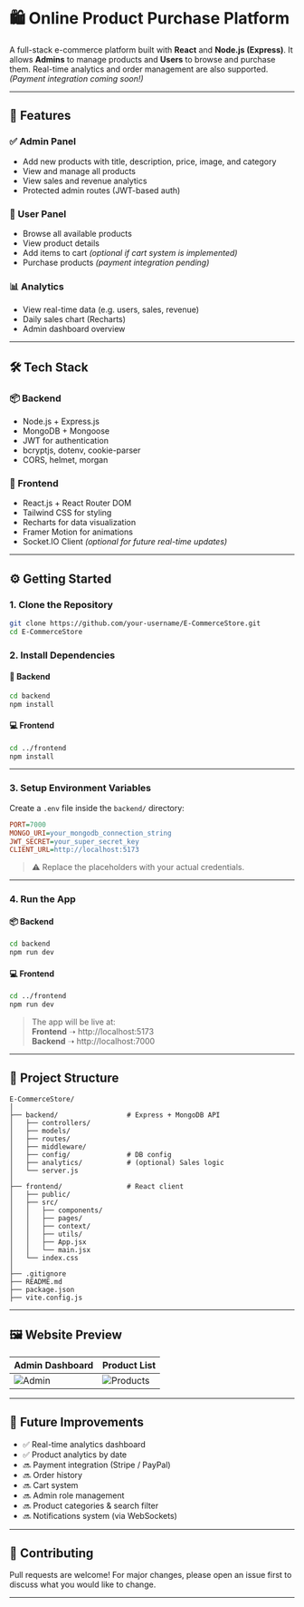 # 🛍️ Online Product Purchase Platform

A full-stack e-commerce platform built with **React** and **Node.js (Express)**. It allows **Admins** to manage products and **Users** to browse and purchase them. Real-time analytics and order management are also supported. *(Payment integration coming soon!)*

---

## 🚀 Features

### ✅ Admin Panel
- Add new products with title, description, price, image, and category
- View and manage all products
- View sales and revenue analytics
- Protected admin routes (JWT-based auth)

### 👤 User Panel
- Browse all available products
- View product details
- Add items to cart *(optional if cart system is implemented)*
- Purchase products *(payment integration pending)*

### 📊 Analytics
- View real-time data (e.g. users, sales, revenue)
- Daily sales chart (Recharts)
- Admin dashboard overview

---

## 🛠️ Tech Stack

### 📦 Backend
- Node.js + Express.js
- MongoDB + Mongoose
- JWT for authentication
- bcryptjs, dotenv, cookie-parser
- CORS, helmet, morgan

### 🎨 Frontend
- React.js + React Router DOM
- Tailwind CSS for styling
- Recharts for data visualization
- Framer Motion for animations
- Socket.IO Client *(optional for future real-time updates)*

---

## ⚙️ Getting Started

### 1. Clone the Repository

```bash
git clone https://github.com/your-username/E-CommerceStore.git
cd E-CommerceStore
```

### 2. Install Dependencies

#### 🔧 Backend

```bash
cd backend
npm install
```

#### 💻 Frontend

```bash
cd ../frontend
npm install
```

---

### 3. Setup Environment Variables

Create a `.env` file inside the `backend/` directory:

```ini
PORT=7000
MONGO_URI=your_mongodb_connection_string
JWT_SECRET=your_super_secret_key
CLIENT_URL=http://localhost:5173
```

> ⚠️ Replace the placeholders with your actual credentials.

---

### 4. Run the App

#### 📦 Backend

```bash
cd backend
npm run dev
```

#### 💻 Frontend

```bash
cd ../frontend
npm run dev
```

> The app will be live at:  
> **Frontend** ➝ http://localhost:5173  
> **Backend** ➝ http://localhost:7000

---

## 📁 Project Structure

```
E-CommerceStore/
│
├── backend/                 # Express + MongoDB API
│   ├── controllers/
│   ├── models/
│   ├── routes/
│   ├── middleware/
│   ├── config/              # DB config
│   ├── analytics/           # (optional) Sales logic
│   └── server.js
│
├── frontend/                # React client
│   ├── public/
│   ├── src/
│   │   ├── components/
│   │   ├── pages/
│   │   ├── context/
│   │   ├── utils/
│   │   ├── App.jsx
│   │   └── main.jsx
│   └── index.css
│
├── .gitignore
├── README.md
├── package.json
├── vite.config.js
```

---

## 🖼️ Website Preview

| Admin Dashboard | Product List |
|-----------------|--------------|
| ![Admin](./screenshots/admin-dashboard.png) | ![Products](./screenshots/product-list.png) |

---

## 🧠 Future Improvements

- ✅ Real-time analytics dashboard
- ✅ Product analytics by date
- 🔜 Payment integration (Stripe / PayPal)
- 🔜 Order history
- 🔜 Cart system
- 🔜 Admin role management
- 🔜 Product categories & search filter
- 🔜 Notifications system (via WebSockets)

---

## 🤝 Contributing

Pull requests are welcome! For major changes, please open an issue first to discuss what you would like to change.

---

